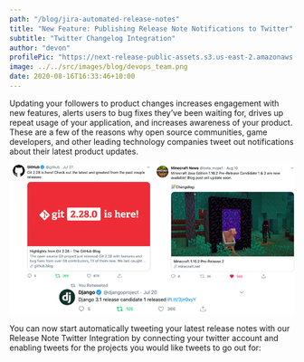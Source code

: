 ```yaml
---
path: "/blog/jira-automated-release-notes"
title: "New Feature: Publishing Release Note Notifications to Twitter"
subtitle: "Twitter Changelog Integration"
author: "devon"
profilePic: "https://next-release-public-assets.s3.us-east-2.amazonaws.com/devon_profile_pic.png"
image: ../../src/images/blog/devops_team.png
date: 2020-08-16T16:33:46+10:00
---
```


Updating your followers to product changes increases engagement with
new features, alerts users to bug fixes they’ve been waiting for, drives
up repeat usage of your application, and increases awareness of your product.
These are a few of the reasons why open source communities, game developers,
and other leading technology companies tweet out notifications about their
latest product updates.

![Twitter Changelog Examples](../../src/images/blog/twitter_integration/twitter_changelog_examples.png)

You can now start automatically tweeting your latest release notes
with our Release Note Twitter Integration by connecting your twitter
account and enabling tweets for the projects you would like tweets to
go out for:
